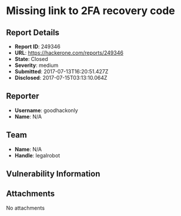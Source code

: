 # Missing link to 2FA recovery code

## Report Details
- **Report ID**: 249346
- **URL**: https://hackerone.com/reports/249346
- **State**: Closed
- **Severity**: medium
- **Submitted**: 2017-07-13T16:20:51.427Z
- **Disclosed**: 2017-07-15T03:13:10.064Z

## Reporter
- **Username**: goodhackonly
- **Name**: N/A

## Team
- **Name**: N/A
- **Handle**: legalrobot

## Vulnerability Information


## Attachments
No attachments
